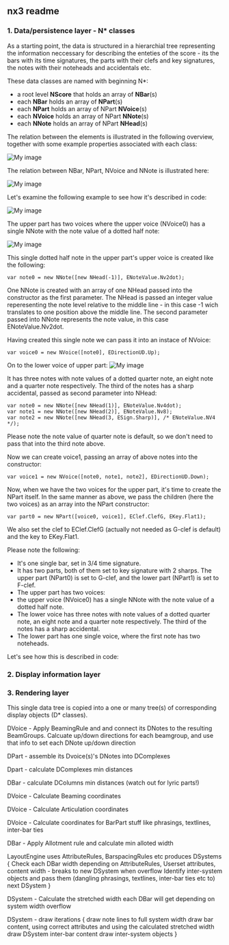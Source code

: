 ## nx3 readme

### 1. Data/persistence layer - N* classes

As a starting point, the data is structured in a hierarchial tree representing the information neccessary for describing the enteties of the score - its the bars with its time signatures, the parts with their clefs and key signatures, the notes with their noteheads and accidentals etc.

These data classes are named with beginning N*: 

 * a root level **NScore** that holds an array of **NBar**(s)
 * each **NBar** holds an array of **NPart**(s)
 * each **NPart** holds an array of NPart **NVoice**(s)
 * each **NVoice** holds an array of NPart **NNote**(s)
 * each **NNote** holds an array of NPart **NHead**(s)
 
The relation between the elements is illustrated in the following overview, together with some example properties associated with each class:

![My image](https://raw2.github.com/cambiata/cx/master/src/nx3/img/NHierarchy.png)

The relation between NBar, NPart, NVoice and NNote is illustrated here:

![My image](https://raw2.github.com/cambiata/cx/master/src/nx3/img/RelationNPartNVoice.png)

Let's examine the following example to see how it's described in code:

![My image](https://raw2.github.com/cambiata/cx/master/src/nx3/img/Example1.png)

The upper part has two voices where the upper voice (NVoice0) has a single NNote with the note value of a dotted half note:

![My image](https://raw2.github.com/cambiata/cx/master/src/nx3/img/Example1b.png)

This single dotted half note in the upper part's upper voice is created like the following:

```
var note0 = new NNote([new NHead(-1)], ENoteValue.Nv2dot);

```
One NNote is created with an array of one NHead passed into the constructor as the first parameter. The NHead is passed an integer value reperesenting the note level relative to the middle line - in this case -1 wich translates to one position above the middle line.
The second parameter passed into NNote represents the note value, in this case ENoteValue.Nv2dot.

Having created this single note we can pass it into an instace of NVoice:

```
var voice0 = new NVoice([note0], EDirectionUD.Up);

```

On to the lower voice of upper part:
![My image](https://raw2.github.com/cambiata/cx/master/src/nx3/img/Example1c.png)

It has three notes with note values of a dotted quarter note, an eight note and a quarter note respectively. The third of the notes has a sharp accidental, passed as second parameter into NHead:

```
var note0 = new NNote([new NHead(1)], ENoteValue.Nv4dot);
var note1 = new NNote([new NHead(2)], ENoteValue.Nv8);
var note2 = new NNote([new NHead(3, ESign.Sharp)], /* ENoteValue.NV4 */); 
```
Please note the note value of quarter note is default, so we don't need to pass that into the third note above.

Now we can create voice1, passing an array of above notes into the constructor:
```
var voice1 = new NVoice([note0, note1, note2], EDirectionUD.Down);
```
Now, when we have the two voices for the upper part, it's time to create the NPart itself. In the same manner as above, we pass the children (here the two voices) as an array into the NPart constructor:

```
var part0 = new NPart([voice0, voice1], EClef.ClefG, EKey.Flat1);
```
We also set the clef to EClef.ClefG (actually not needed as G-clef is default) and the key to EKey.Flat1.






Please note the following:
 * It's one single bar, set in 3/4 time signature.
 * It has two parts, both of them set to key signature with 2 sharps. The upper part (NPart0) is set to G-clef, and the lower part (NPart1) is set to F-clef.
 * The upper part has two voices: 
* the upper voice (NVoice0) has a single NNote with the note value of a dotted half note. 
* The lower voice has three notes with note values of a dotted quarter note, an eight note and a quarter note respectively. The third of the notes has a sharp accidental.
 * The lower part has one single voice, where the first note has two noteheads.

Let's see how this is described in code:



 
 

### 2. Display information layer


### 3. Rendering layer






This single data tree is copied into a one or many tree(s) of corresponding display objects (D* classes).

DVoice - Apply BeamingRule and and connect its DNotes to the resulting BeamGroups. Calcuate up/down directions for each beamgroup, and use that info to set each DNote up/down direction

DPart - assemble its Dvoice(s)'s DNotes into DComplexes

Dpart - calculate DComplexes min distances

DBar - calculate DColumns min distances (watch out for lyric parts!)

DVoice - Calculate Beaming coordinates

DVoice - Calculate Articulation coordinates

DVoice - Calculate coordinates for BarPart stuff like phrasings, textlines, inter-bar ties

DBar - Apply Allotment rule and calculate min alloted width

LayoutEngine uses AttributeRules, BarspacingRules etc produces DSystems
{
	Check each DBar width depending on AttributeRules, Userset attributes, content width - breaks to new DSystem when overflow
	Identify inter-system objects and pass them (dangling phrasings, textlines, inter-bar ties etc to) next DSystem	
}

DSystem - Calculate the stretched width each DBar will get depending on system width overflow

DSystem - draw iterations
{
	draw note lines to full system width
	draw bar content, using correct attributes and using the calculated stretched width
	draw DSystem inter-bar content
	draw inter-system objects
}



 
